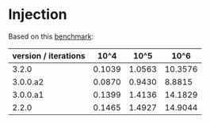 # Injection
Based on this [benchmark](injection.py):

| version / iterations | 10^4   | 10^5   | 10^6    |
|----------------------|--------|--------|---------|
| 3.2.0                | 0.1039 | 1.0563 | 10.3576 |
| 3.0.0.a2             | 0.0870 | 0.9430 | 8.8815  |
| 3.0.0.a1             | 0.1399 | 1.4136 | 14.1829 |
| 2.2.0                | 0.1465 | 1.4927 | 14.9044 |
